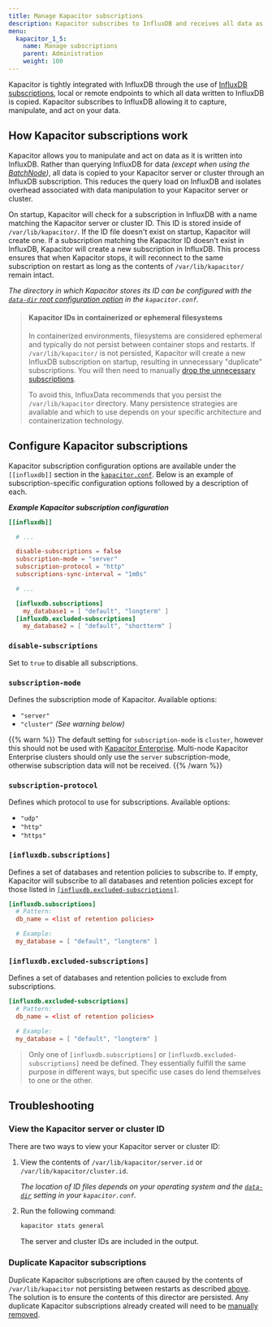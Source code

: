 ```yaml
---
title: Manage Kapacitor subscriptions
description: Kapacitor subscribes to InfluxDB and receives all data as it is written to InfluxDB. This article walks through how Kapacitor subscriptions work, how to configure them, and how to manage them.
menu:
  kapacitor_1_5:
    name: Manage subscriptions
    parent: Administration
    weight: 100
---
```


Kapacitor is tightly integrated with InfluxDB through the use of [InfluxDB subscriptions](/influxdb/latest/administration/subscription-management/),
local or remote endpoints to which all data written to InfluxDB is copied.
Kapacitor subscribes to InfluxDB allowing it to capture, manipulate, and act on your data.

## How Kapacitor subscriptions work
Kapacitor allows you to manipulate and act on data as it is written into InfluxDB.
Rather than querying InfluxDB for data *(except when using the [BatchNode](/kapacitor/v1.5/nodes/batch_node/))*,
all data is copied to your Kapacitor server or cluster through an InfluxDB subscription.
This reduces the query load on InfluxDB and isolates overhead associated with data
manipulation to your Kapacitor server or cluster.

On startup, Kapacitor will check for a subscription in InfluxDB with a name matching the Kapacitor server or cluster ID.
This ID is stored inside of `/var/lib/kapacitor/`.
If the ID file doesn't exist on startup, Kapacitor will create one.
If a subscription matching the Kapacitor ID doesn't exist in InfluxDB, Kapacitor
will create a new subscription in InfluxDB.
This process ensures that when Kapacitor stops, it will reconnect to the same subscription
on restart as long as the contents of `/var/lib/kapacitor/` remain intact.

_The directory in which Kapacitor stores its ID can be configured with the
[`data-dir` root configuration option](/kapacitor/v1.5/administration/configuration/#organization)
in the `kapacitor.conf`._

> #### Kapacitor IDs in containerized or ephemeral filesystems
> In containerized environments, filesystems are considered ephemeral and typically
> do not persist between container stops and restarts.
> If `/var/lib/kapacitor/` is not persisted, Kapacitor will create a new InfluxDB subscription
> on startup, resulting in unnecessary "duplicate" subscriptions.
> You will then need to manually [drop the unnecessary subscriptions](/influxdb/latest/administration/subscription-management/#remove-subscriptions).
>
> To avoid this, InfluxData recommends that you persist the `/var/lib/kapacitor` directory.
> Many persistence strategies are available and which to use depends on your
> specific architecture and containerization technology.


## Configure Kapacitor subscriptions
Kapacitor subscription configuration options are available under the `[[influxdb]]` section in the [`kapacitor.conf`](/kapacitor/v1.5/administration/configuration/).
Below is an example of subscription-specific configuration options followed by a description of each.

_**Example Kapacitor subscription configuration**_
```toml
[[influxdb]]

  # ...

  disable-subscriptions = false
  subscription-mode = "server"
  subscription-protocol = "http"
  subscriptions-sync-interval = "1m0s"

  # ...

  [influxdb.subscriptions]
    my_database1 = [ "default", "longterm" ]
  [influxdb.excluded-subscriptions]
    my_database2 = [ "default", "shortterm" ]
```

### `disable-subscriptions`
Set to `true` to disable all subscriptions.

### `subscription-mode`
Defines the subscription mode of Kapacitor.
Available options:

- `"server"`
- `"cluster"` _(See warning below)_

{{% warn %}}
The default setting for `subscription-mode` is `cluster`, however this should
not be used with [Kapacitor Enterprise](/enterprise_kapacitor/).
Multi-node Kapacitor Enterprise clusters should only use the `server` subscription-mode,
otherwise subscription data will not be received.
{{% /warn %}}

### `subscription-protocol`
Defines which protocol to use for subscriptions.
Available options:

- `"udp"`
- `"http"`
- `"https"`

### `[influxdb.subscriptions]`
Defines a set of databases and retention policies to subscribe to.
If empty, Kapacitor will subscribe to all databases and retention policies except for those listed in
[`[influxdb.excluded-subscriptions]`](#influxdb-excluded-subscriptions).

```toml
[influxdb.subscriptions]
  # Pattern:
  db_name = <list of retention policies>

  # Example:
  my_database = [ "default", "longterm" ]
```

### `[influxdb.excluded-subscriptions]`
Defines a set of databases and retention policies to exclude from subscriptions.

```toml
[influxdb.excluded-subscriptions]
  # Pattern:
  db_name = <list of retention policies>

  # Example:
  my_database = [ "default", "longterm" ]
```

> Only one of `[influxdb.subscriptions]` or `[influxdb.excluded-subscriptions]`
> need be defined. They essentially fulfill the same purpose in different ways,
> but specific use cases do lend themselves to one or the other.

## Troubleshooting

### View the Kapacitor server or cluster ID
There are two ways to view your Kapacitor server or cluster ID:

1. View the contents of `/var/lib/kapacitor/server.id` or `/var/lib/kapacitor/cluster.id`.

    _The location of ID files depends on your operating system and the
    [`data-dir`](/kapacitor/v1.5/administration/configuration/#organization)
    setting in your `kapacitor.conf`._

2. Run the following command:

    ```bash
    kapacitor stats general
    ```

    The server and cluster IDs are included in the output.

### Duplicate Kapacitor subscriptions
Duplicate Kapacitor subscriptions are often caused by the contents of `/var/lib/kapacitor`
not persisting between restarts as described [above](#kapacitor-ids-in-containerized-or-ephemeral-filesystems).
The solution is to ensure the contents of this director are persisted.
Any duplicate Kapacitor subscriptions already created will need to be [manually removed](/influxdb/latest/administration/subscription-management/#remove-subscriptions).
